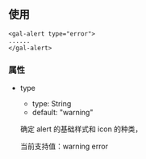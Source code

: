 ## 使用

```
<gal-alert type="error">
......
</gal-alert>
```

### 属性

-   type

    -   type: String
    -   default: "warning"

    确定 alert 的基础样式和 icon 的种类，

    当前支持值：warning error
